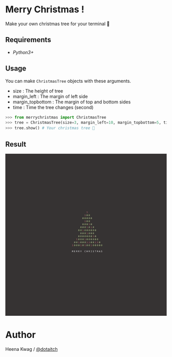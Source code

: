 # Merry Christmas !

Make your own christmas tree for your terminal 🎄

## Requirements
- *Python3+*

## Usage

You can make `ChristmasTree` objects with these arguments.
- size : The height of tree
- margin_left : The margin of left side
- margin_topbottom : The margin of top and bottom sides
- time : Time the tree changes (second)

```python
>>> from merrychristmas import ChristmasTree
>>> tree = ChristmasTree(size=3, margin_left=10, margin_topbottom=5, time=1)
>>> tree.show() # Your christmas tree 🎄
```

## Result
![](https://github.com/dotaitch/merrychristmas/blob/master/merrychristmas.gif)

# Author
Heena Kwag / [@dotaitch](https://dotaitch.github.io)

